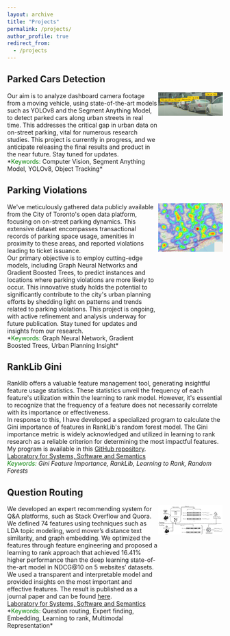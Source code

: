 ```yaml
---
layout: archive
title: "Projects"
permalink: /projects/
author_profile: true
redirect_from:
  - /projects
---
```


## Parked Cars Detection
<!-- Left side: project description -->
<div style="width: 70%; float: left;">
Our aim is to analyze dashboard camera footage from a moving vehicle, using state-of-the-art models such as YOLOv8 and the Segment Anything Model, to detect parked cars along urban streets in real time. This addresses the critical gap in urban data on on-street parking, vital for numerous research studies. This project is currently in progress, and we anticipate releasing the final results and product in the near future. Stay tuned for updates.
<br/> *<span style="color:green;">Keywords:</span> Computer Vision, Segment Anything Model, YOLOv8, Object Tracking*
</div>

<!-- Right side: project image -->
<div style="width: 30%; float: right;">
  <img src="/images/dashcam_image.png" alt="Dashcam Image" style="max-width: 100%; width: 300px;">
</div>

<div style="clear: both;"></div>

## Parking Violations
<!-- Left side: project description -->
<div style="width: 70%; float: left;">
We've meticulously gathered data publicly available from the City of Toronto's open data platform, focusing on on-street parking dynamics. This extensive dataset encompasses transactional records of parking space usage, amenities in proximity to these areas, and reported violations leading to ticket issuance.
<br/>Our primary objective is to employ cutting-edge models, including Graph Neural Networks and Gradient Boosted Trees, to predict instances and locations where parking violations are more likely to occur. This innovative study holds the potential to significantly contribute to the city's urban planning efforts by shedding light on patterns and trends related to parking violations. This project is ongoing, with active refinement and analysis underway for future publication. Stay tuned for updates and insights from our research.
<br/> *<span style="color:green;">Keywords:</span> Graph Neural Network, Gradient Boosted Trees, Urban Planning Insight*
</div>

<!-- Right side: project image -->
<div style="width: 30%; float: right;">
  <img src="/images/heat_map.png" alt="Parking Violations Project Image" style="max-width: 100%; width: 300px;">
</div>

<div style="clear: both;"></div>


## RankLib Gini
Ranklib offers a valuable feature management tool, generating insightful feature usage statistics. These statistics unveil the frequency of each feature's utilization within the learning to rank model. However, it's essential to recognize that the frequency of a feature does not necessarily correlate with its importance or effectiveness.
<br/>In response to this, I have developed a specialized program to calculate the Gini importance of features in RankLib's random forest model. The Gini importance metric is widely acknowledged and utilized in learning to rank research as a reliable criterion for determining the most impactful features.
<br/>My program is available in this <a href="https://github.com/sorooshsorkhani/RankLib-Gini">GitHub repository</a>.
<br/><a href="https://ls3.rnet.torontomu.ca/">Laboratory for Systems, Software and Semantics</a>
<br/> *<span style="color:green;">Keywords:</span> Gini Feature Importance, RankLib, Learning to Rank, Random Forests*

## Question Routing
<!-- Left side: project description -->
<div style="width: 70%; float: left;">
  We developed an expert recommending system for Q&A platforms, such as Stack Overflow and Quora. We defined 74 features using techniques such as LDA topic modeling, word mover’s distance text     similarity, and graph embedding. We optimized the features through feature engineering and proposed a learning to rank approach that achieved 16.41% higher performance than the deep learning state-of-the-art model in NDCG@10 on 5 websites’ datasets. We used a transparent and interpretable model and provided insights on the most important and effective features. The result is published as a journal paper and can be found <a href="https://www.sciencedirect.com/science/article/pii/S0020025522006661">here</a>.
  <br/><a href="https://ls3.rnet.torontomu.ca/">Laboratory for Systems, Software and Semantics</a>
  <br/> *<span style="color:green;">Keywords:</span> Question routing, Expert finding, Embedding, Learning to rank, Multimodal Representation*
</div>

<!-- Right side: project image -->
<div style="width: 30%; float: right;">
  <img src="/images/question_routing_overview.png" alt="Question Routing Image" style="max-width: 100%; width: 300px;">
</div>

<div style="clear: both;"></div>



